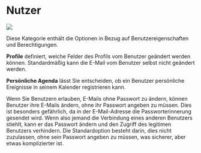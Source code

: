 # Nutzer

![](../../../.gitbook/assets/graficos8%20%285%29.png)

Diese Kategorie enthält die Optionen in Bezug auf Benutzereigenschaften und Berechtigungen.

**Profile** definiert, welche Felder des Profils vom Benutzer geändert werden können. Standardmäßig kann die E-Mail vom Benutzer selbst nicht geändert werden.

**Persönliche Agenda** lässt Sie entscheiden, ob ein Benutzer persönliche Ereignisse in seinem Kalender registrieren kann.

Wenn Sie Benutzern erlauben, E-Mails ohne Passwort zu ändern, können Benutzer ihre E-Mails ändern, ohne ihr Passwort angeben zu müssen. Dies ist besonders gefährlich, da in der E-Mail-Adresse die Passworterinnerung gesendet wird. Wenn also jemand die Verbindung eines anderen Benutzers stiehlt, kann er das Passwort ändern und den Zugriff des legitimen Benutzers verhindern. Die Standardoption besteht darin, dies nicht zuzulassen, ohne sein Passwort angeben zu müssen, was sicherer, aber etwas komplizierter ist.